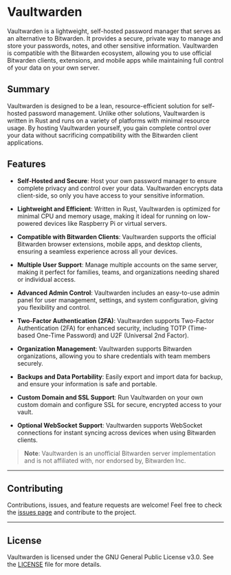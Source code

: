 # Vaultwarden

Vaultwarden is a lightweight, self-hosted password manager that serves as an alternative to Bitwarden. It provides a secure, private way to manage and store your passwords, notes, and other sensitive information. Vaultwarden is compatible with the Bitwarden ecosystem, allowing you to use official Bitwarden clients, extensions, and mobile apps while maintaining full control of your data on your own server.

## Summary

Vaultwarden is designed to be a lean, resource-efficient solution for self-hosted password management. Unlike other solutions, Vaultwarden is written in Rust and runs on a variety of platforms with minimal resource usage. By hosting Vaultwarden yourself, you gain complete control over your data without sacrificing compatibility with the Bitwarden client applications.

## Features

- **Self-Hosted and Secure**: Host your own password manager to ensure complete privacy and control over your data. Vaultwarden encrypts data client-side, so only you have access to your sensitive information.

- **Lightweight and Efficient**: Written in Rust, Vaultwarden is optimized for minimal CPU and memory usage, making it ideal for running on low-powered devices like Raspberry Pi or virtual servers.

- **Compatible with Bitwarden Clients**: Vaultwarden supports the official Bitwarden browser extensions, mobile apps, and desktop clients, ensuring a seamless experience across all your devices.

- **Multiple User Support**: Manage multiple accounts on the same server, making it perfect for families, teams, and organizations needing shared or individual access.

- **Advanced Admin Control**: Vaultwarden includes an easy-to-use admin panel for user management, settings, and system configuration, giving you flexibility and control.

- **Two-Factor Authentication (2FA)**: Vaultwarden supports Two-Factor Authentication (2FA) for enhanced security, including TOTP (Time-based One-Time Password) and U2F (Universal 2nd Factor).

- **Organization Management**: Vaultwarden supports Bitwarden organizations, allowing you to share credentials with team members securely.

- **Backups and Data Portability**: Easily export and import data for backup, and ensure your information is safe and portable.

- **Custom Domain and SSL Support**: Run Vaultwarden on your own custom domain and configure SSL for secure, encrypted access to your vault.

- **Optional WebSocket Support**: Vaultwarden supports WebSocket connections for instant syncing across devices when using Bitwarden clients.


> **Note**: Vaultwarden is an unofficial Bitwarden server implementation and is not affiliated with, nor endorsed by, Bitwarden Inc.

---

## Contributing

Contributions, issues, and feature requests are welcome! Feel free to check the [issues page](https://github.com/dani-garcia/vaultwarden/issues) and contribute to the project.

---

## License

Vaultwarden is licensed under the GNU General Public License v3.0. See the [LICENSE](https://github.com/dani-garcia/vaultwarden/blob/main/LICENSE) file for more details.
